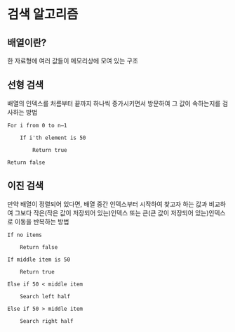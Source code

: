 # 검색 알고리즘
## 배열이란?
한 자료형에 여러 값들이 메모리상에 모여 있는 구조
## 선형 검색
배열의 인덱스를 처름부터 끝까지 하나씩 증가시키면서 방문하여 그 값이 속하는지를 검사하는 방법
```
For i from 0 to n–1

    If i'th element is 50

        Return true

Return false

```
## 이진 검색
만약 배열이 정렬되어 있다면, 배열 중간 인덱스부터 시작하여 찾고자 하는 값과 비교하여 그보다 작은(작은 값이 저장되어 있는)인덱스 또는 큰(큰 값이 저장되어 있는)인덱스로 이동을 반복하는 방법
```
If no items

    Return false

If middle item is 50

    Return true

Else if 50 < middle item

    Search left half

Else if 50 > middle item

    Search right half
```

